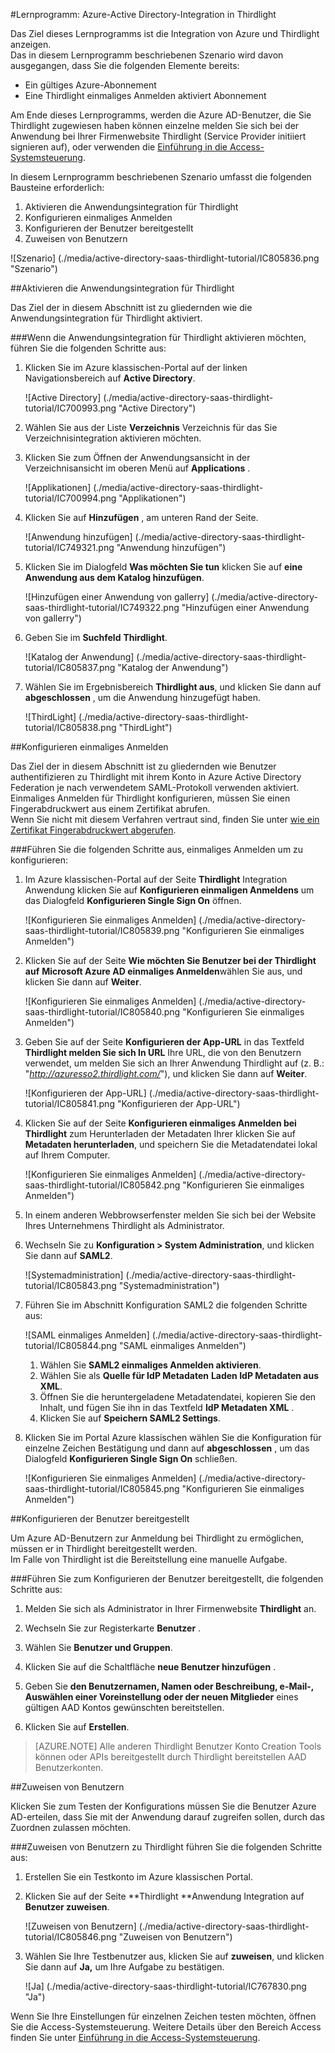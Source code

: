 <properties 
    pageTitle="Lernprogramm: Azure-Active Directory-Integration in Thirdlight | Microsoft Azure" 
    description="Informationen Sie zur Verwendung von Thirdlight mit Azure Active Directory einmaliges Anmelden, automatisierte Bereitstellung und mehr aktivieren!" 
    services="active-directory" 
    authors="jeevansd"  
    documentationCenter="na" 
    manager="femila"/>
<tags 
    ms.service="active-directory" 
    ms.devlang="na" 
    ms.topic="article" 
    ms.tgt_pltfrm="na" 
    ms.workload="identity" 
    ms.date="09/11/2016" 
    ms.author="jeedes" />

#<a name="tutorial-azure-active-directory-integration-with-thirdlight"></a>Lernprogramm: Azure-Active Directory-Integration in Thirdlight
  
Das Ziel dieses Lernprogramms ist die Integration von Azure und Thirdlight anzeigen.  
Das in diesem Lernprogramm beschriebenen Szenario wird davon ausgegangen, dass Sie die folgenden Elemente bereits:

-   Ein gültiges Azure-Abonnement
-   Eine Thirdlight einmaliges Anmelden aktiviert Abonnement
  
Am Ende dieses Lernprogramms, werden die Azure AD-Benutzer, die Sie Thirdlight zugewiesen haben können einzelne melden Sie sich bei der Anwendung bei Ihrer Firmenwebsite Thirdlight (Service Provider initiiert signieren auf), oder verwenden die [Einführung in die Access-Systemsteuerung](active-directory-saas-access-panel-introduction.md).
  
In diesem Lernprogramm beschriebenen Szenario umfasst die folgenden Bausteine erforderlich:

1.  Aktivieren die Anwendungsintegration für Thirdlight
2.  Konfigurieren einmaliges Anmelden
3.  Konfigurieren der Benutzer bereitgestellt
4.  Zuweisen von Benutzern

![Szenario] (./media/active-directory-saas-thirdlight-tutorial/IC805836.png "Szenario")

##<a name="enabling-the-application-integration-for-thirdlight"></a>Aktivieren die Anwendungsintegration für Thirdlight
  
Das Ziel der in diesem Abschnitt ist zu gliedernden wie die Anwendungsintegration für Thirdlight aktiviert.

###<a name="to-enable-the-application-integration-for-thirdlight-perform-the-following-steps"></a>Wenn die Anwendungsintegration für Thirdlight aktivieren möchten, führen Sie die folgenden Schritte aus:

1.  Klicken Sie im Azure klassischen-Portal auf der linken Navigationsbereich auf **Active Directory**.

    ![Active Directory] (./media/active-directory-saas-thirdlight-tutorial/IC700993.png "Active Directory")

2.  Wählen Sie aus der Liste **Verzeichnis** Verzeichnis für das Sie Verzeichnisintegration aktivieren möchten.

3.  Klicken Sie zum Öffnen der Anwendungsansicht in der Verzeichnisansicht im oberen Menü auf **Applications** .

    ![Applikationen] (./media/active-directory-saas-thirdlight-tutorial/IC700994.png "Applikationen")

4.  Klicken Sie auf **Hinzufügen** , am unteren Rand der Seite.

    ![Anwendung hinzufügen] (./media/active-directory-saas-thirdlight-tutorial/IC749321.png "Anwendung hinzufügen")

5.  Klicken Sie im Dialogfeld **Was möchten Sie tun** klicken Sie auf **eine Anwendung aus dem Katalog hinzufügen**.

    ![Hinzufügen einer Anwendung von gallerry] (./media/active-directory-saas-thirdlight-tutorial/IC749322.png "Hinzufügen einer Anwendung von gallerry")

6.  Geben Sie im **Suchfeld** **Thirdlight**.

    ![Katalog der Anwendung] (./media/active-directory-saas-thirdlight-tutorial/IC805837.png "Katalog der Anwendung")

7.  Wählen Sie im Ergebnisbereich **Thirdlight aus**, und klicken Sie dann auf **abgeschlossen** , um die Anwendung hinzugefügt haben.

    ![ThirdLight] (./media/active-directory-saas-thirdlight-tutorial/IC805838.png "ThirdLight")

##<a name="configuring-single-sign-on"></a>Konfigurieren einmaliges Anmelden
  
Das Ziel der in diesem Abschnitt ist zu gliedernden wie Benutzer authentifizieren zu Thirdlight mit ihrem Konto in Azure Active Directory Federation je nach verwendetem SAML-Protokoll verwenden aktiviert.  
Einmaliges Anmelden für Thirdlight konfigurieren, müssen Sie einen Fingerabdruckwert aus einem Zertifikat abrufen.  
Wenn Sie nicht mit diesem Verfahren vertraut sind, finden Sie unter [wie ein Zertifikat Fingerabdruckwert abgerufen](http://youtu.be/YKQF266SAxI).

###<a name="to-configure-single-sign-on-perform-the-following-steps"></a>Führen Sie die folgenden Schritte aus, einmaliges Anmelden um zu konfigurieren:

1.  Im Azure klassischen-Portal auf der Seite **Thirdlight** Integration Anwendung klicken Sie auf **Konfigurieren einmaligen Anmeldens** um das Dialogfeld **Konfigurieren Single Sign On** öffnen.

    ![Konfigurieren Sie einmaliges Anmelden] (./media/active-directory-saas-thirdlight-tutorial/IC805839.png "Konfigurieren Sie einmaliges Anmelden")

2.  Klicken Sie auf der Seite **Wie möchten Sie Benutzer bei der Thirdlight auf** **Microsoft Azure AD einmaliges Anmelden**wählen Sie aus, und klicken Sie dann auf **Weiter**.

    ![Konfigurieren Sie einmaliges Anmelden] (./media/active-directory-saas-thirdlight-tutorial/IC805840.png "Konfigurieren Sie einmaliges Anmelden")

3.  Geben Sie auf der Seite **Konfigurieren der App-URL** in das Textfeld **Thirdlight melden Sie sich In URL** Ihre URL, die von den Benutzern verwendet, um melden Sie sich an Ihrer Anwendung Thirdlight auf (z. B.: "*http://azuresso2.thirdlight.com/*"), und klicken Sie dann auf **Weiter**.

    ![Konfigurieren der App-URL] (./media/active-directory-saas-thirdlight-tutorial/IC805841.png "Konfigurieren der App-URL")

4.  Klicken Sie auf der Seite **Konfigurieren einmaliges Anmelden bei Thirdlight** zum Herunterladen der Metadaten Ihrer klicken Sie auf **Metadaten herunterladen**, und speichern Sie die Metadatendatei lokal auf Ihrem Computer.

    ![Konfigurieren Sie einmaliges Anmelden] (./media/active-directory-saas-thirdlight-tutorial/IC805842.png "Konfigurieren Sie einmaliges Anmelden")

5.  In einem anderen Webbrowserfenster melden Sie sich bei der Website Ihres Unternehmens Thirdlight als Administrator.

6.  Wechseln Sie zu **Konfiguration \> System Administration**, und klicken Sie dann auf **SAML2**.

    ![Systemadministration] (./media/active-directory-saas-thirdlight-tutorial/IC805843.png "Systemadministration")

7.  Führen Sie im Abschnitt Konfiguration SAML2 die folgenden Schritte aus:

    ![SAML einmaliges Anmelden] (./media/active-directory-saas-thirdlight-tutorial/IC805844.png "SAML einmaliges Anmelden")

    1.  Wählen Sie **SAML2 einmaliges Anmelden aktivieren**.
    2.  Wählen Sie als **Quelle für IdP Metadaten** **Laden IdP Metadaten aus XML**.
    3.  Öffnen Sie die heruntergeladene Metadatendatei, kopieren Sie den Inhalt, und fügen Sie ihn in das Textfeld **IdP Metadaten XML** .
    4.  Klicken Sie auf **Speichern SAML2 Settings**.

8.  Klicken Sie im Portal Azure klassischen wählen Sie die Konfiguration für einzelne Zeichen Bestätigung und dann auf **abgeschlossen** , um das Dialogfeld **Konfigurieren Single Sign On** schließen.

    ![Konfigurieren Sie einmaliges Anmelden] (./media/active-directory-saas-thirdlight-tutorial/IC805845.png "Konfigurieren Sie einmaliges Anmelden")

##<a name="configuring-user-provisioning"></a>Konfigurieren der Benutzer bereitgestellt
  
Um Azure AD-Benutzern zur Anmeldung bei Thirdlight zu ermöglichen, müssen er in Thirdlight bereitgestellt werden.  
Im Falle von Thirdlight ist die Bereitstellung eine manuelle Aufgabe.

###<a name="to-configure-user-provisioning-perform-the-following-steps"></a>Führen Sie zum Konfigurieren der Benutzer bereitgestellt, die folgenden Schritte aus:

1.  Melden Sie sich als Administrator in Ihrer Firmenwebsite **Thirdlight** an.

2.  Wechseln Sie zur Registerkarte **Benutzer** .

3.  Wählen Sie **Benutzer und Gruppen**.

4.  Klicken Sie auf die Schaltfläche **neue Benutzer hinzufügen** .

5.  Geben Sie **den Benutzernamen, Namen oder Beschreibung, e-Mail-, Auswählen einer Voreinstellung oder der neuen Mitglieder** eines gültigen AAD Kontos gewünschten bereitstellen.

6.  Klicken Sie auf **Erstellen**.

>[AZURE.NOTE] Alle anderen Thirdlight Benutzer Konto Creation Tools können oder APIs bereitgestellt durch Thirdlight bereitstellen AAD Benutzerkonten.

##<a name="assigning-users"></a>Zuweisen von Benutzern
  
Klicken Sie zum Testen der Konfigurations müssen Sie die Benutzer Azure AD-erteilen, dass Sie mit der Anwendung darauf zugreifen sollen, durch das Zuordnen zulassen möchten.

###<a name="to-assign-users-to-thirdlight-perform-the-following-steps"></a>Zuweisen von Benutzern zu Thirdlight führen Sie die folgenden Schritte aus:

1.  Erstellen Sie ein Testkonto im Azure klassischen Portal.

2.  Klicken Sie auf der Seite **Thirdlight **Anwendung Integration auf **Benutzer zuweisen**.

    ![Zuweisen von Benutzern] (./media/active-directory-saas-thirdlight-tutorial/IC805846.png "Zuweisen von Benutzern")

3.  Wählen Sie Ihre Testbenutzer aus, klicken Sie auf **zuweisen**, und klicken Sie dann auf **Ja,** um Ihre Aufgabe zu bestätigen.

    ![Ja] (./media/active-directory-saas-thirdlight-tutorial/IC767830.png "Ja")
  
Wenn Sie Ihre Einstellungen für einzelnen Zeichen testen möchten, öffnen Sie die Access-Systemsteuerung. Weitere Details über den Bereich Access finden Sie unter [Einführung in die Access-Systemsteuerung](active-directory-saas-access-panel-introduction.md).